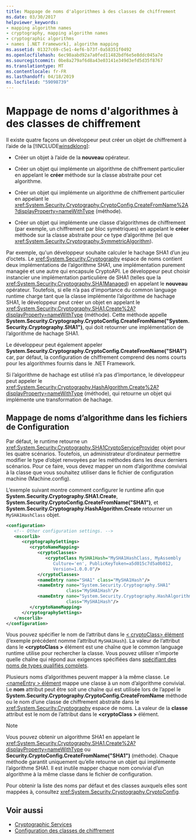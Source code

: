 ```yaml
---
title: Mappage de noms d'algorithmes à des classes de chiffrement
ms.date: 03/30/2017
helpviewer_keywords:
- mapping algorithm names
- cryptography, mapping algorithm names
- cryptographic algorithms
- names [.NET Framework], algorithm mapping
ms.assetid: 01327c69-c5e1-4ef6-b73f-0a58351f0492
ms.openlocfilehash: 6ec98aabd92a7a0fed11482bdf6e5e8ddc045a7e
ms.sourcegitcommit: 0be8a279af6d8a43e03141e349d3efd5d35f8767
ms.translationtype: MT
ms.contentlocale: fr-FR
ms.lasthandoff: 04/18/2019
ms.locfileid: "59098739"
---
```

# <a name="mapping-algorithm-names-to-cryptography-classes"></a>Mappage de noms d'algorithmes à des classes de chiffrement
Il existe quatre façons un développeur peut créer un objet de chiffrement à l’aide de la [!INCLUDE[winsdklong](../../../includes/winsdklong-md.md)]:  
  
-   Créer un objet à l’aide de la **nouveau** opérateur.  
  
-   Créer un objet qui implémente un algorithme de chiffrement particulier en appelant le **créer** méthode sur la classe abstraite pour cet algorithme.  
  
-   Créer un objet qui implémente un algorithme de chiffrement particulier en appelant le <xref:System.Security.Cryptography.CryptoConfig.CreateFromName%2A?displayProperty=nameWithType> (méthode).  
  
-   Créer un objet qui implémente une classe d’algorithmes de chiffrement (par exemple, un chiffrement par bloc symétriques) en appelant le **créer** méthode sur la classe abstraite pour ce type d’algorithme (tel que <xref:System.Security.Cryptography.SymmetricAlgorithm>).  
  
 Par exemple, qu'un développeur souhaite calculer le hachage SHA1 d’un jeu d’octets. Le <xref:System.Security.Cryptography> espace de noms contient deux implémentations de l’algorithme SHA1, une implémentation purement managée et une autre qui encapsule CryptoAPI. Le développeur peut choisir instancier une implémentation particulière de SHA1 (telles que la <xref:System.Security.Cryptography.SHA1Managed>) en appelant le **nouveau** opérateur. Toutefois, si elle n’a pas d’importance du common language runtime charge tant que la classe implémente l’algorithme de hachage SHA1, le développeur peut créer un objet en appelant le <xref:System.Security.Cryptography.SHA1.Create%2A?displayProperty=nameWithType> (méthode). Cette méthode appelle **System.Security.Cryptography.CryptoConfig.CreateFromName("System.Security.Cryptography.SHA1")**, qui doit retourner une implémentation de l’algorithme de hachage SHA1.  
  
 Le développeur peut également appeler **System.Security.Cryptography.CryptoConfig.CreateFromName("SHA1")** car, par défaut, la configuration de chiffrement comprend des noms courts pour les algorithmes fournis dans le .NET Framework.  
  
 Si l’algorithme de hachage est utilisé n’a pas d’importance, le développeur peut appeler le <xref:System.Security.Cryptography.HashAlgorithm.Create%2A?displayProperty=nameWithType> (méthode), qui retourne un objet qui implémente une transformation de hachage.  
  
## <a name="mapping-algorithm-names-in-configuration-files"></a>Mappage de noms d’algorithme dans les fichiers de Configuration  
 Par défaut, le runtime retourne un <xref:System.Security.Cryptography.SHA1CryptoServiceProvider> objet pour les quatre scénarios. Toutefois, un administrateur d’ordinateur permettre modifier le type d’objet renvoyées par les méthodes dans les deux derniers scénarios. Pour ce faire, vous devez mapper un nom d’algorithme convivial à la classe que vous souhaitez utiliser dans le fichier de configuration machine (Machine.config).  
  
 L’exemple suivant montre comment configurer le runtime afin que **System.Security.Cryptography.SHA1.Create**, **System.Security.CryptoConfig.CreateFromName("SHA1")**, et  **System.Security.Cryptography.HashAlgorithm.Create** retourner un `MySHA1HashClass` objet.  
  
```xml  
<configuration>  
   <!-- Other configuration settings. -->  
   <mscorlib>  
      <cryptographySettings>  
         <cryptoNameMapping>  
            <cryptoClasses>  
               <cryptoClass MySHA1Hash="MySHA1HashClass, MyAssembly  
                  Culture='en', PublicKeyToken=a5d015c7d5a0b012,  
                  Version=1.0.0.0"/>  
            </cryptoClasses>  
            <nameEntry name="SHA1" class="MySHA1Hash"/>  
            <nameEntry name="System.Security.Cryptography.SHA1"  
                       class="MySHA1Hash"/>  
            <nameEntry name="System.Security.Cryptography.HashAlgorithm"  
                       class="MySHA1Hash"/>  
         </cryptoNameMapping>  
      </cryptographySettings>  
   </mscorlib>  
</configuration>  
```  
  
 Vous pouvez spécifier le nom de l’attribut dans le [< cryptoClass\> élément](../../../docs/framework/configure-apps/file-schema/cryptography/cryptoclass-element.md) (l’exemple précédent nomme l’attribut `MySHA1Hash`). La valeur de l’attribut dans le  **\<cryptoClass >** élément est une chaîne que le common language runtime utilise pour rechercher la classe. Vous pouvez utiliser n’importe quelle chaîne qui répond aux exigences spécifiées dans [spécifiant des noms de types qualifiés complets](../../../docs/framework/reflection-and-codedom/specifying-fully-qualified-type-names.md).  
  
 Plusieurs noms d’algorithmes peuvent mapper à la même classe. Le [ \<nameEntry > élément](../../../docs/framework/configure-apps/file-schema/cryptography/nameentry-element.md) mappe une classe à un nom d’algorithme convivial. Le **nom** attribut peut être soit une chaîne qui est utilisée lors de l’appel le **System.Security.Cryptography.CryptoConfig.CreateFromName** méthode ou le nom d’une classe de chiffrement abstraite dans le <xref:System.Security.Cryptography> espace de noms. La valeur de la **classe** attribut est le nom de l’attribut dans le  **\<cryptoClass >** élément.  
  
> [!NOTE]
>  Vous pouvez obtenir un algorithme SHA1 en appelant le <xref:System.Security.Cryptography.SHA1.Create%2A?displayProperty=nameWithType> ou **Security.CryptoConfig.CreateFromName("SHA1")** (méthode). Chaque méthode garantit uniquement qu’elle retourne un objet qui implémente l’algorithme SHA1. Il est inutile mapper chaque nom convivial d’un algorithme à la même classe dans le fichier de configuration.  
  
 Pour obtenir la liste des noms par défaut et des classes auxquels elles sont mappées à, consultez <xref:System.Security.Cryptography.CryptoConfig>.  
  
## <a name="see-also"></a>Voir aussi

- [Cryptographic Services](../../../docs/standard/security/cryptographic-services.md)
- [Configuration des classes de chiffrement](../../../docs/framework/configure-apps/configure-cryptography-classes.md)
